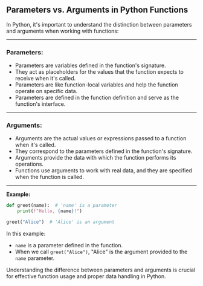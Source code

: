 ## **Parameters vs. Arguments in Python Functions**

In Python, it's important to understand the distinction between parameters and arguments when working with functions:

---

### **Parameters:**

- Parameters are variables defined in the function's signature.
- They act as placeholders for the values that the function expects to receive when it's called.
- Parameters are like function-local variables and help the function operate on specific data.
- Parameters are defined in the function definition and serve as the function's interface.

---

### **Arguments:**

- Arguments are the actual values or expressions passed to a function when it's called.
- They correspond to the parameters defined in the function's signature.
- Arguments provide the data with which the function performs its operations.
- Functions use arguments to work with real data, and they are specified when the function is called.

---

**Example:**

```python
def greet(name):  # 'name' is a parameter
    print(f"Hello, {name}!")

greet("Alice")  # 'Alice' is an argument
```

In this example:

- `name` is a parameter defined in the function.
- When we call `greet("Alice")`, "Alice" is the argument provided to the `name` parameter.

Understanding the difference between parameters and arguments is crucial for effective function usage and proper data handling in Python.
